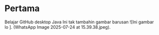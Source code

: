 # Pertama
Belajar GitHub desktop Java
Ini tak tambahin gambar barusan 
![Ini gambar lo ].
(WhatsApp Image 2025-07-24 at 15.39.38.jpeg).
